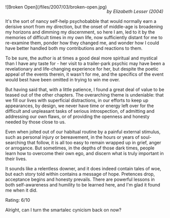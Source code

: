 <!--
.. title: Broken Open: How Difficult Times Can Help Us Grow
.. slug: broken-open-how-difficult-times-can-help-us-grow
.. date: 2007-03-20 13:11:38-05:00
.. tags: media,book,non-fiction,mental-health
.. type: text
-->

<span style="float: left">
![Broken Open](/files/2007/03/broken-open.jpg)
</span>

*by Elizabeth Lesser (2004)*

It's the sort of nancy self-help psychobabble that would normally earn a
derisive snort from my direction, but the onset of middle-age is
broadening my horizons and dimming my discernment, so here I am, led to
it by the memories of difficult times in my own life, now sufficiently
distant for me to re-examine them, ponder how they changed me, and
wonder how I could have better handled both my contributions and
reactions to them.

To be sure, the author is at times a good deal more spiritual and
mystical than I have any taste for - her visit to a trailer-park psychic
may have been a revelationary and life-changing experience for her, but
despite the poetic appeal of the events therein, it wasn't for me, and
the specifics of the event would best have been omitted in trying to win
me over.

But having said that, with a little patience, I found a great deal of
value to be teased out of the other chapters. The overarching theme is
undeniable: that we fill our lives with superficial distractions, in our
efforts to keep up appearances, by design, we never have time or energy
left over for the difficult and unpleasant tasks of serious
introspection, of admitting and addressing our own flaws, or of
providing the openness and honesty needed by those close to us.

Even when jolted out of our habitual routine by a painful external
stimulus, such as personal injury or bereavement, in the hours or years
of soul-searching that follow, it is all too easy to remain wrapped up
in grief, anger or arrogance. But sometimes, in the depths of those dark
times, people learn how to overcome their own ego, and discern what is
truly important in their lives.

It sounds like a relentless downer, and it does indeed contain tales of
woe, but each story told within contains a message of hope. Pretences
drop, acceptance begins and honesty prevails. There are powerful lessons
in both self-awareness and humility to be learned here, and I'm glad it
found me when it did.

Rating: 6/10

Alright, can I turn the smartalec cynicism back on now?

<br style="clear: both" />
